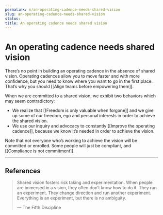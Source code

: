 ```yaml
---
permalink: n/an-operating-cadence-needs-shared-vision
slug: an-operating-cadence-needs-shared-vision
status: 
title: An operating cadence needs shared vision
---
```

# An operating cadence needs shared vision

There’s no point in building an operating cadence in the absence of shared vision. Operating cadences allow you to move faster and with more confidence, but you need to know where you want to go in the first place. That’s why you should [[Align teams before empowering them]].

When we are committed to a shared vision, we exhibit two behaviors which may seem contradictory:

- We realize that [[Freedom is only valuable when forgone]] and we give up some of our freedom, ego and personal interests in order to achieve the shared vision.
- We use our inquiry and advocacy to constantly [[Improve the operating cadence]], because we know it’s needed in order to achieve the vision.

Note that not everyone who’s working to achieve the vision will be committed or enrolled. Some people will just be compliant, and [[Compliance is not commitment]].

---

## References

> Shared vision fosters risk taking and experimentation. When people are immersed in a vision, they often don’t know how to do it. They run an experiment. They change direction and run another experiment. Everything is an experiment, but there is no ambiguity.
>
> — The Fifth Discipline
